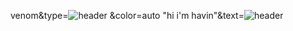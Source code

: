 venom&type=![header](https://capsule-render.vercel.app/api?type=slice)
&color=auto
"hi i'm  havin"&text=![header](https://capsule-render.vercel.app/api?text=Hello%World!)
